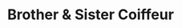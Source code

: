 ---
title: "Brother & Sister Coiffeur"
url: /augsburg/brother-und-sister-coiffeur/
shop: Friseur
---